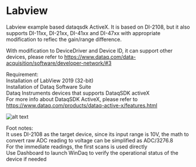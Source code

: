 # Labview
Labview example based dataqsdk ActiveX. It is based on DI-2108, but it also supports DI-11xx, DI-21xx, DI-41xx and DI-47xx with appropriate modification to reflec the gain/range difference.

With modification to DeviceDriver and Device ID, it can support other devices, please refer to https://www.dataq.com/data-acquisition/software/developer-network/#3

Requirement:<br/>
  Installation of LabView 2019 (32-bit)<br/>
  Installation of Dataq Software Suite<br/>
  Dataq Instruments devices that supports DataqSDK activeX<br/> 
  For more info about DataqSDK ActiveX, please refer to https://www.dataq.com/products/dataq-active-x/features.html


![alt text](https://www.dataq.com/resources/repository/labview.gif "ScreenCapture")

Foot notes:<br/>
  It uses DI-2108 as the target device, since its input range is 10V, the math to convert raw ADC reading to voltage can be simplified as ADC/3276.8 <br/>
  For the immediate readings, the first scans is used directly<br/>
  Use Dashboard to launch WinDaq to verify the operational status of the device if needed
